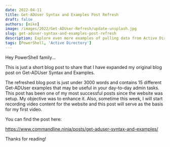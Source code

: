 ```yaml
---
date: 2022-04-11
title: Get-ADUser Syntax and Examples Post Refresh
draft: false
authors: [mike]
image: /images/2022/Get-ADUser-Refresh/update-unsplash.jpg
slug: get-aduser-syntax-and-examples-post-refresh
description: Explore even more examples of pulling data from Active Directory with Get-ADUser!
tags: [PowerShell, 'Active Directory']
---
```


Hey PowerShell family...

This is just a short blog post to share that I have expanded my original blog post on Get-ADUser Syntax and Examples.

The refreshed blog post is just under 3000 words and contains 15 different Get-ADUser examples that may be useful in your day-to-day admin tasks. This post has been one of my most successful posts since the website was setup. My objective was to enhance it. Also, sometime this week, I will start recording video content for the website and this post will serve as the basis for my first video.

You can find the post here:

https://www.commandline.ninja/posts/get-aduser-syntax-and-examples/

Thanks for reading!

